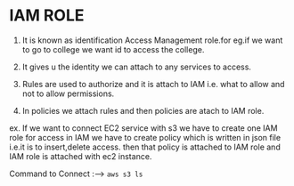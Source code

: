# IAM ROLE

1) It is known as identification Access Management role.for eg.if we want to go to college we want id to access the college.

2) It gives u the identity we can attach to any services to access.

3) Rules are used to authorize and it is attach to IAM i.e. what to allow and not to allow permissions.

4) In policies we attach rules and then policies are atach to IAM role.

  ex. If we want to connect EC2 service with s3 we have to create one IAM role for access in
  IAM we have to create policy which is written in json file i.e.it is to insert,delete access.
  then that policy is attached to IAM role and IAM role is attached with ec2 instance.
  
  

Command to Connect :--> `aws s3 ls`
